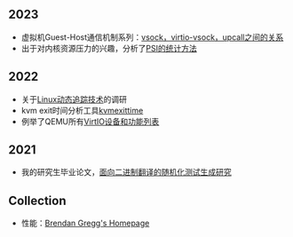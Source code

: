 ## 2023
* 虚拟机Guest-Host通信机制系列：[vsock，virtio-vsock，upcall之间的关系](/blogs/2023-3-VM-Guest-Host-Communication-Mechanism.html)
* 出于对内核资源压力的兴趣，分析了[PSI的统计方法](/blogs/2023-4-PSI-Introduction.html)

## 2022
* 关于[Linux动态追踪技术](/blogs/2022-3-Linux-Dynamic-Tracing.html)的调研
* kvm exit时间分析工具[kvmexittime](blogs/2022-7-KVM-Exit-Time-Analize-Tool.html)
* 例举了QEMU所有[VirtIO设备和功能列表](blogs/2022-10-QEMU-Virtio-Device-List.html)

## 2021
* 我的研究生毕业论文，[面向二进制翻译的随机化测试生成研究](/blogs/2021-6-Research-on-Random-Test-Generation-for-Binary-Translation.pdf)

## Collection
* 性能：[Brendan Gregg's Homepage](https://www.brendangregg.com/)

